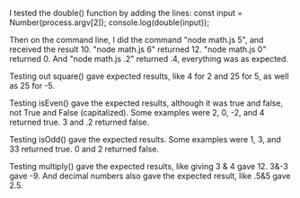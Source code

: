 I tested the double() function by adding the lines:
const input = Number(process.argv[2]);
console.log(double(input));

Then on the command line, I did the command "node math.js 5", and received the result 10. "node math.js 6" returned 12. "node math.js 0" returned 0. And "node math.js .2" returned .4, everything was as expected.

Testing out square() gave expected results, like 4 for 2 and 25 for 5, as well as 25 for -5.

Testing isEven() gave the expected results, although it was true and false, not True and False (capitalized). Some examples were 2, 0, -2, and 4 returned true. 3 and .2 returned false.

Testing isOdd() gave the expected results. Some examples were 1, 3, and 33 returned true. 0 and 2 returned false.

Testing multiply() gave the expected results, like giving 3 & 4 gave 12. 3&-3 gave -9. And decimal numbers also gave the expected result, like .5&5 gave 2.5.
